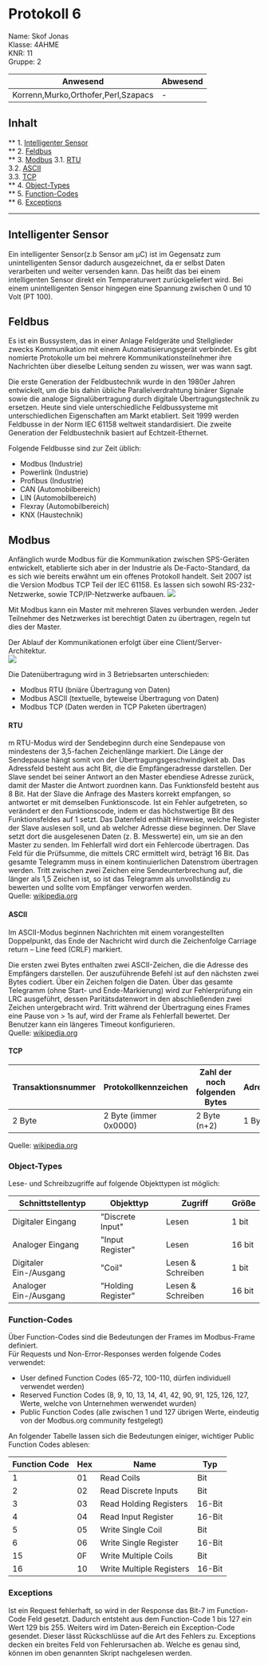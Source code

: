 # Protokoll 6 #
Name: Skof Jonas  
Klasse: 4AHME  
KNR: 11  
Gruppe: 2  


| Anwesend  | Abwesend  |
|---|---|
| Korrenn,Murko,Orthofer,Perl,Szapacs | -  |


## Inhalt 

** 1. [Intelligenter Sensor](#intelligenter-sensor)             
** 2. [Feldbus](#feldbus)                                           
** 3. [Modbus](#modbus) 
    3.1. [RTU](#rtu)                                                       
    3.2. [ASCII](#ascii)                                                
    3.3. [TCP](#tcp)                                         
** 4. [Object-Types](#object-types)                                              
** 5. [Function-Codes](#function-code)                                                         
** 6. [Exceptions](#exceptions)                                      




*******************************************************************************************************************************************  
## Intelligenter Sensor
Ein intelligenter Sensor(z.b Sensor am µC) ist im Gegensatz zum unintelligenten Sensor dadurch ausgezeichnet, da er selbst Daten verarbeiten und weiter versenden kann. Das heißt das bei einem intelligenten Sensor direkt ein Temperaturwert zurückgeliefert wird. Bei einem unintelligenten Sensor hingegen eine Spannung zwischen 0 und 10 Volt (PT 100).  


## Feldbus  
Es ist ein Bussystem, das in einer Anlage Feldgeräte und Stellglieder zwecks Kommunikation mit einem Automatisierungsgerät verbindet. Es gibt nomierte Protokolle um bei mehrere Kommunikationsteilnehmer ihre Nachrichten über dieselbe Leitung senden zu wissen, wer was wann sagt.  

Die erste Generation der Feldbustechnik wurde in den 1980er Jahren entwickelt, um die bis dahin übliche Parallelverdrahtung binärer Signale sowie die analoge Signalübertragung durch digitale Übertragungstechnik zu ersetzen. Heute sind viele unterschiedliche Feldbussysteme mit unterschiedlichen Eigenschaften am Markt etabliert. Seit 1999 werden Feldbusse in der Norm IEC 61158 weltweit standardisiert. Die zweite Generation der Feldbustechnik basiert auf Echtzeit-Ethernet.  

Folgende Feldbusse sind zur Zeit üblich:  
* Modbus (Industrie)  
* Powerlink (Industrie)  
* Profibus (Industrie)  
* CAN (Automobilbereich)  
* LIN (Automobilbereich)  
* Flexray (Automobilbereich)  
* KNX (Haustechnik)  

## Modbus  
Anfänglich wurde Modbus für die Kommunikation zwischen SPS-Geräten entwickelt, etablierte sich aber in der Industrie als De-Facto-Standard, da es sich wie bereits erwähnt um ein offenes Protokoll handelt. Seit 2007 ist die Version Modbus TCP Teil der IEC 61158. Es lassen sich sowohl RS-232-Netzwerke, sowie TCP/IP-Netzwerke aufbauen. 
![](https://github.com/HTLMechatronics/m15-la1-sx/blob/skojom15/modbus_communication_stack.png)  

Mit Modbus kann ein Master mit mehreren Slaves verbunden werden. Jeder Teilnehmer des Netzwerkes ist berechtigt Daten zu übertragen, regeln tut dies der Master.  

Der Ablauf der Kommunikationen erfolgt über eine Client/Server-Architektur.  
![](https://github.com/HTLMechatronics/m15-la1-sx/blob/skojom15/clientserver.png)  

Die Datenübertragung wird in 3 Betriebsarten unterschieden:  
* Modbus RTU (bniäre Übertragung von Daten)  
* Modbus ASCII (textuelle, byteweise Übertragung von Daten)  
* Modbus TCP (Daten werden in TCP Paketen übertragen)  

#### RTU  
m RTU-Modus wird der Sendebeginn durch eine Sendepause von mindestens der 3,5-fachen Zeichenlänge markiert. Die Länge der Sendepause hängt somit von der Übertragungsgeschwindigkeit ab. Das Adressfeld besteht aus acht Bit, die die Empfängeradresse darstellen. Der Slave sendet bei seiner Antwort an den Master ebendiese Adresse zurück, damit der Master die Antwort zuordnen kann. Das Funktionsfeld besteht aus 8 Bit. Hat der Slave die Anfrage des Masters korrekt empfangen, so antwortet er mit demselben Funktionscode. Ist ein Fehler aufgetreten, so verändert er den Funktionscode, indem er das höchstwertige Bit des Funktionsfeldes auf 1 setzt. Das Datenfeld enthält Hinweise, welche Register der Slave auslesen soll, und ab welcher Adresse diese beginnen. Der Slave setzt dort die ausgelesenen Daten (z. B. Messwerte) ein, um sie an den Master zu senden. Im Fehlerfall wird dort ein Fehlercode übertragen. Das Feld für die Prüfsumme, die mittels CRC ermittelt wird, beträgt 16 Bit. Das gesamte Telegramm muss in einem kontinuierlichen Datenstrom übertragen werden. Tritt zwischen zwei Zeichen eine Sendeunterbrechung auf, die länger als 1,5 Zeichen ist, so ist das Telegramm als unvollständig zu bewerten und sollte vom Empfänger verworfen werden.  
Quelle: [wikipedia.org](https://de.wikipedia.org/wiki/Modbus) 

#### ASCII  
Im ASCII-Modus beginnen Nachrichten mit einem vorangestellten Doppelpunkt, das Ende der Nachricht wird durch die Zeichenfolge Carriage return – Line feed (CRLF) markiert.  

Die ersten zwei Bytes enthalten zwei ASCII-Zeichen, die die Adresse des Empfängers darstellen. Der auszuführende Befehl ist auf den nächsten zwei Bytes codiert. Über ein Zeichen folgen die Daten. Über das gesamte Telegramm (ohne Start- und Ende-Markierung) wird zur Fehlerprüfung ein LRC ausgeführt, dessen Paritätsdatenwort in den abschließenden zwei Zeichen untergebracht wird. Tritt während der Übertragung eines Frames eine Pause von > 1s auf, wird der Frame als Fehlerfall bewertet. Der Benutzer kann ein längeres Timeout konfigurieren.  
Quelle: [wikipedia.org](https://de.wikipedia.org/wiki/Modbus)  

#### TCP  
Transaktionsnummer |	Protokollkennzeichen |	Zahl der noch folgenden Bytes | Adresse | Funktion | Daten  
-------------------|-----------------------|--------------------------------|---------|----------|-------  
2 Byte |	2 Byte (immer 0x0000) |	2 Byte (n+2) |	1 Byte |	1 Byte |	n Byte  

Quelle: [wikipedia.org](https://de.wikipedia.org/wiki/Modbus)  


### Object-Types  
Lese- und Schreibzugriffe auf folgende Objekttypen ist möglich:  

Schnittstellentyp | Objekttyp | Zugriff | Größe  
------------------|-----------|---------|------  
Digitaler Eingang | "Discrete Input" | Lesen | 1 bit  
Analoger Eingang | "Input Register" | Lesen | 16 bit  
Digitaler Ein-/Ausgang | "Coil" | Lesen & Schreiben | 1 bit  
Analoger Ein-/Ausgang | "Holding Register" | Lesen & Schreiben | 16 bit  

### Function-Codes  
Über Function-Codes sind die Bedeutungen der Frames im Modbus-Frame definiert.  
Für Requests und Non-Error-Responses werden folgende Codes verwendet:  
* User defined Function Codes (65-72, 100-110, dürfen individuell verwendet werden)   
* Reserved Function Codes (8, 9, 10, 13, 14, 41, 42, 90, 91, 125, 126, 127, Werte, welche von Unternehmen werwendet wurden)  
* Public Function Codes (alle zwischen 1 und 127 übrigen Werte, eindeutig von der Modbus.org community festgelegt)  
  
An folgender Tabelle lassen sich die Bedeutungen einiger, wichtiger Public Function Codes ablesen:  
   
Function Code | Hex | Name | Typ  
--------------|-----| -----| ---  
1 | 01 | Read Coils | Bit  
2 | 02 | Read Discrete Inputs | Bit  
3 | 03 | Read Holding Registers | 16-Bit  
4 | 04 | Read Input Register | 16-Bit  
5 | 05 | Write Single Coil | Bit  
6 | 06 | Write Single Register | 16-Bit  
15| 0F | Write Multiple Coils |	Bit  
16| 10 | Write Multiple Registers | 16-Bit  

### Exceptions
Ist ein Request fehlerhaft, so wird in der Response das Bit-7 im Function-Code Feld gesetzt. Dadurch entsteht aus dem Function-Code 1 bis 127 ein Wert 129 bis 255. Weiters wird im Daten-Bereich ein Exception-Code gesendet. Dieser lässt Rückschlüsse auf die Art des Fehlers zu. Exceptions decken ein breites Feld von Fehlerursachen ab. Welche es genau sind, können im oben genannten Skript nachgelesen werden.


